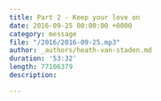 ```yaml
---
title: Part 2 - Keep your love on
date: 2016-09-25 00:00:00 +0000
category: message
file: "/2016/2016-09-25.mp3"
author: _authors/heath-van-staden.md
duration: '53:32'
length: 77106379
description: 

---
```

